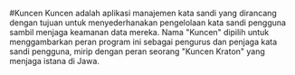 #Kuncen
Kuncen adalah aplikasi manajemen kata sandi yang dirancang dengan tujuan untuk menyederhanakan pengelolaan kata sandi
pengguna sambil menjaga keamanan data mereka. Nama "Kuncen" dipilih untuk menggambarkan peran program ini sebagai
pengurus dan penjaga kata sandi pengguna, mirip dengan peran seorang "Kuncen Kraton" yang menjaga istana di Jawa.
